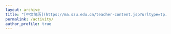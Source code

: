 ```yaml
---
layout: archive
title: "[中文简历](https://ma.szu.edu.cn/teacher-content.jsp?urltype=tp.TpTeacherDetail&wbtreeid=2704&id=1590648311336394754&dm=niuben_080021)"
permalink: /activity/
author_profile: true
---
```


